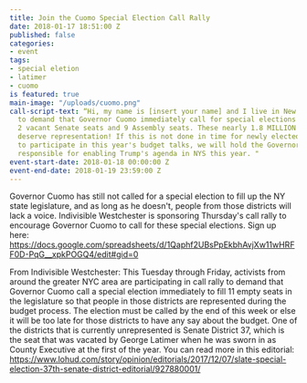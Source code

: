 ```yaml
---
title: Join the Cuomo Special Election Call Rally
date: 2018-01-17 18:51:00 Z
published: false
categories:
- event
tags:
- special eletion
- latimer
- cuomo
is featured: true
main-image: "/uploads/cuomo.png"
call-script-text: “Hi, my name is [insert your name] and I live in New York. I'm calling
  to demand that Governor Cuomo immediately call for special elections to fill the
  2 vacant Senate seats and 9 Assembly seats. These nearly 1.8 MILLION constituents
  deserve representation! If this is not done in time for newly elected legislators
  to participate in this year's budget talks, we will hold the Governor personally
  responsible for enabling Trump's agenda in NYS this year. "
event-start-date: 2018-01-18 00:00:00 Z
event-end-date: 2018-01-19 23:59:00 Z
---
```


Governor Cuomo has still not called for a special election to fill up the NY state legislature, and as long as he doesn't, people from those districts will lack a voice. Indivisible Westchester is sponsoring Thursday's call rally to encourage Governor Cuomo to call for these special elections. Sign up here: https://docs.google.com/spreadsheets/d/1Qaphf2UBsPpEkbhAvjXw11wHRFF0D-PqG__xpkPOGQ4/edit#gid=0

From Indivisible Westchester:
This Tuesday through Friday, activists from around the greater NYC area are participating in call rally to demand that Governor Cuomo call a special election immediately to fill 11 empty seats in the legislature so that people in those districts are represented during the budget process.  The election must be called by the end of this week or else it will be too late for those districts to have any say about the budget. One of the districts that is currently unrepresented is Senate District 37, which is the seat that was vacated by George Latimer when he was sworn in as County Executive at the first of the year. You can read more in this editorial: https://www.lohud.com/story/opinion/editorials/2017/12/07/slate-special-election-37th-senate-district-editorial/927880001/